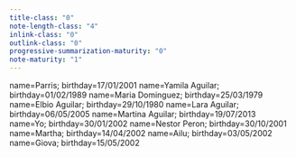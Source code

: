 ```yaml
---
title-class: "0"
note-length-class: "4"
inlink-class: "0"
outlink-class: "0"
progressive-summarization-maturity: "0"
note-maturity: "1"
---
```

name=Parris; birthday=17/01/2001
name=Yamila Aguilar; birthday=01/02/1989
name=Maria Dominguez; birthday=25/03/1979
name=Elbio Aguilar; birthday=29/10/1980
name=Lara Aguilar; birthday=06/05/2005
name=Martina Aguilar; birthday=19/07/2013
name=Yo; birthday=30/01/2002
name=Nestor Peron; birthday=30/10/2001
name=Martha; birthday=14/04/2002
name=Ailu; birthday=03/05/2002
name=Giova; birthday=15/05/2002